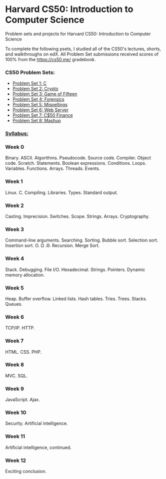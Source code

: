 # Harvard CS50: Introduction to Computer Science
Problem sets and projects for Harvard CS50: Introduction to Computer Science

To complete the following psets, I studied all of the CS50's lectures, shorts, and walkthroughs on edX. All Problem Set submissions received scores of 100% from the https://cs50.me/ gradebook.

### CS50 Problem Sets:
- [Problem Set 1: C](https://cdn.cs50.net/2015/x/psets/1/pset1/pset1.html)
- [Problem Set 2: Crypto](http://cdn.cs50.net/2016/x/psets/2/pset2/pset2.html)
- [Problem Set 3: Game of Fifteen](http://cdn.cs50.net/2016/x/psets/3/pset3/pset3.html)
- [Problem Set 4: Forensics](http://cdn.cs50.net/2016/x/psets/4/pset4/pset4.html)
- [Problem Set 5: Mispellings](http://cdn.cs50.net/2016/x/psets/5/pset5/pset5.html)
- [Problem Set 6: Web Server](http://cdn.cs50.net/2016/x/psets/6/pset6/pset6.html)
- [Problem Set 7: C$50 Finance](http://cdn.cs50.net/2016/x/psets/7/pset7/pset7.html)
- [Problem Set 8: Mashup](http://cdn.cs50.net/2016/x/psets/8/pset8/pset8.html)


### [Syllabus:](http://docs.cs50.net/2017/x/syllabus.html)
### Week 0
Binary. ASCII. Algorithms. Pseudocode. Source code. Compiler. Object code. Scratch. Statements. Boolean expressions. Conditions. Loops. Variables. Functions. Arrays. Threads. Events.

### Week 1
Linux. C. Compiling. Libraries. Types. Standard output.

### Week 2
Casting. Imprecision. Switches. Scope. Strings. Arrays. Cryptography.

### Week 3
Command-line arguments. Searching. Sorting. Bubble sort. Selection sort. Insertion sort. O. Ω .Θ. Recursion. Merge Sort.

### Week 4
Stack. Debugging. File I/O. Hexadecimal. Strings. Pointers. Dynamic memory allocation.

### Week 5
Heap. Buffer overflow. Linked lists. Hash tables. Tries. Trees. Stacks. Queues.

### Week 6
TCP/IP. HTTP.

### Week 7
HTML. CSS. PHP.

### Week 8
MVC. SQL.

### Week 9
JavaScript. Ajax.

### Week 10
Security. Artificial intelligence.

### Week 11
Artificial intelligence, continued.

### Week 12
Exciting conclusion.